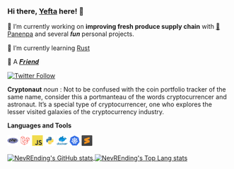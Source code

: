 ### Hi there, [Yefta](https://yefta.com) here! 👋

🔭 I’m currently working on **improving fresh produce supply chain** with [🌱 Panenpa](https://panenpa.com) and several 𝒇𝒖𝒏 personal projects.

🌱 I’m currently learning [Rust](https://github.com/rust-lang/rust)

🦊 A [𝑭𝒓𝒊𝒆𝒏𝒅](https://www.youtube.com/watch?v=TFvBnUHBYvU)

[![Twitter Follow](https://img.shields.io/twitter/follow/yeftasutanto?label=Follow)](https://twitter.com/yeftasutanto)

**Cryptonaut** _noun_ : Not to be confused with the coin portfolio tracker of the same name, consider this a portmanteau of the words cryptocurrencer and astronaut. It’s a special type of cryptocurrencer, one who explores the lesser visited galaxies of the cryptocurrency industry.

**Languages and Tools**

<code><img height="24" src="https://raw.githubusercontent.com/github/explore/ccc16358ac4530c6a69b1b80c7223cd2744dea83/topics/php/php.png"></code>
<code><img height="24" src="https://raw.githubusercontent.com/github/explore/56a826d05cf762b2b50ecbe7d492a839b04f3fbf/topics/laravel/laravel.png"></code>
<code><img height="24" src="https://raw.githubusercontent.com/github/explore/80688e429a7d4ef2fca1e82350fe8e3517d3494d/topics/javascript/javascript.png"></code>
<code><img height="24" src="https://raw.githubusercontent.com/github/explore/80688e429a7d4ef2fca1e82350fe8e3517d3494d/topics/python/python.png"></code>
<code><img height="24" src="https://raw.githubusercontent.com/github/explore/80688e429a7d4ef2fca1e82350fe8e3517d3494d/topics/docker/docker.png"></code>
<code><img height="24" src="https://raw.githubusercontent.com/github/explore/80688e429a7d4ef2fca1e82350fe8e3517d3494d/topics/kubernetes/kubernetes.png"></code>
<code><img height="24" src="https://raw.githubusercontent.com/github/explore/80688e429a7d4ef2fca1e82350fe8e3517d3494d/topics/sublime-text/sublime-text.png"></code>

<a href="https://github.com/nevrending/github-readme-stats">
  <img align="center" src="https://github-readme-stats.vercel.app/api?username=nevrending&show_icons=true&include_all_commits=true&count_private=true&theme=react" alt="NevREnding's GitHub stats" />
</a>

<a href="https://github.com/nevrending/github-readme-stats">
  <img align="center" src="https://github-readme-stats.vercel.app/api/top-langs/?username=nevrending&layout=compact&theme=react" alt="NevREnding's Top Lang stats" />
</a>
